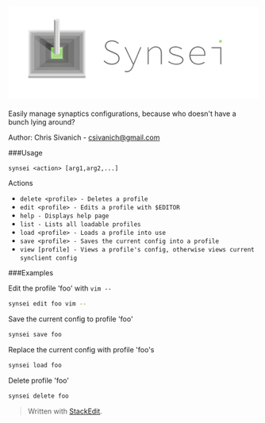 ![Synsei](header.png)
------

Easily manage synaptics configurations, because who doesn't have a bunch lying around?

Author: Chris Sivanich - csivanich@gmail.com

###Usage
```
synsei <action> [arg1,arg2,...]
```

Actions

- ```delete <profile> - Deletes a profile```
- ```edit <profile> - Edits a profile with $EDITOR```
- ```help - Displays help page```
- ```list - Lists all loadable profiles```
- ```load <profile> - Loads a profile into use```
- ```save <profile> - Saves the current config into a profile```
- ```view [profile] - Views a profile's config, otherwise views current synclient config```

###Examples

Edit the profile 'foo' with `vim -- `
```bash
synsei edit foo vim --
```

Save the current config to profile 'foo'
```bash
synsei save foo
```

Replace the current config with profile 'foo's
```bash
synsei load foo
```

Delete profile 'foo'
```bash
synsei delete foo
```

> Written with [StackEdit](https://stackedit.io/).
